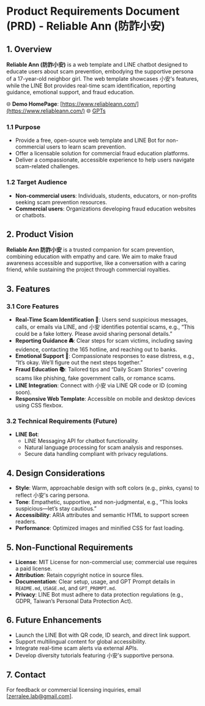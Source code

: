 # Product Requirements Document (PRD) - Reliable Ann (防詐小安)

## 1. Overview

**Reliable Ann (防詐小安)** is a web template and LINE chatbot designed to educate users about scam prevention, embodying the supportive persona of a 17-year-old neighbor girl. The web template showcases 小安’s features, while the LINE Bot provides real-time scam identification, reporting guidance, emotional support, and fraud education.

🌐 **Demo HomePage**: [https://www.reliableann.com/](https://www.reliableann.com/)
🌐 [GPTs](https://chatgpt.com/g/g-67c6f94123908191b78d6bf552d0803f-fang-zha-xiao-an)

### 1.1 Purpose

- Provide a free, open-source web template and LINE Bot for non-commercial users to learn scam prevention.
- Offer a licensable solution for commercial fraud education platforms.
- Deliver a compassionate, accessible experience to help users navigate scam-related challenges.

### 1.2 Target Audience

- **Non-commercial users**: Individuals, students, educators, or non-profits seeking scam prevention resources.
- **Commercial users**: Organizations developing fraud education websites or chatbots.

## 2. Product Vision

**Reliable Ann 防詐小安** is a trusted companion for scam prevention, combining education with empathy and care. We aim to make fraud awareness accessible and supportive, like a conversation with a caring friend, while sustaining the project through commercial royalties.

## 3. Features

### 3.1 Core Features

- **Real-Time Scam Identification 🧐**: Users send suspicious messages, calls, or emails via LINE, and 小安 identifies potential scams, e.g., “This could be a fake lottery. Please avoid sharing personal details.”
- **Reporting Guidance 🚔**: Clear steps for scam victims, including saving evidence, contacting the 165 hotline, and reaching out to banks.
- **Emotional Support 🤗**: Compassionate responses to ease distress, e.g., “It’s okay. We’ll figure out the next steps together.”
- **Fraud Education 📚**: Tailored tips and “Daily Scam Stories” covering scams like phishing, fake government calls, or romance scams.
- **LINE Integration**: Connect with 小安 via LINE QR code or ID (coming soon).
- **Responsive Web Template**: Accessible on mobile and desktop devices using CSS flexbox.

### 3.2 Technical Requirements (Future)

- **LINE Bot**:
  - LINE Messaging API for chatbot functionality.
  - Natural language processing for scam analysis and responses.
  - Secure data handling compliant with privacy regulations.

## 4. Design Considerations

- **Style**: Warm, approachable design with soft colors (e.g., pinks, cyans) to reflect 小安’s caring persona.
- **Tone**: Empathetic, supportive, and non-judgmental, e.g., “This looks suspicious—let’s stay cautious.”
- **Accessibility**: ARIA attributes and semantic HTML to support screen readers.
- **Performance**: Optimized images and minified CSS for fast loading.

## 5. Non-Functional Requirements

- **License**: MIT License for non-commercial use; commercial use requires a paid license.
- **Attribution**: Retain copyright notice in source files.
- **Documentation**: Clear setup, usage, and GPT Prompt details in `README.md`, `USAGE.md`, and `GPT_PROMPT.md`.
- **Privacy**: LINE Bot must adhere to data protection regulations (e.g., GDPR, Taiwan’s Personal Data Protection Act).

## 6. Future Enhancements

- Launch the LINE Bot with QR code, ID search, and direct link support.
- Support multilingual content for global accessibility.
- Integrate real-time scam alerts via external APIs.
- Develop diversity tutorials featuring 小安’s supportive persona.

## 7. Contact

For feedback or commercial licensing inquiries, email [zerralee.lab@gmail.com].